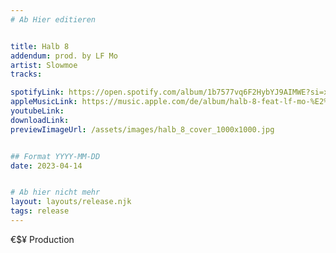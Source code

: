 ```yaml
---
# Ab Hier editieren


title: Halb 8
addendum: prod. by LF Mo
artist: Slowmoe
tracks:

spotifyLink: https://open.spotify.com/album/1b7577vq6F2HybYJ9AIMWE?si=xZZFOuecRvGu7_xQVgbNiw
appleMusicLink: https://music.apple.com/de/album/halb-8-feat-lf-mo-%E2%82%AC%24%C2%A5-single/1678409844
youtubeLink: 
downloadLink: 
previewIimageUrl: /assets/images/halb_8_cover_1000x1000.jpg


## Format YYYY-MM-DD
date: 2023-04-14


# Ab hier nicht mehr
layout: layouts/release.njk
tags: release
---
```


€$¥ Production